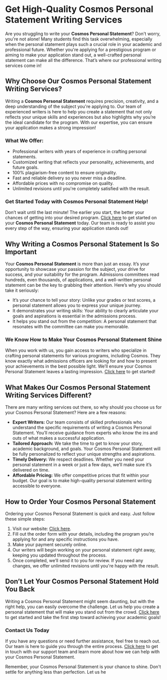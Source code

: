# Get High-Quality Cosmos Personal Statement Writing Services

Are you struggling to write your **Cosmos Personal Statement**? Don't worry, you're not alone! Many students find this task overwhelming, especially when the personal statement plays such a crucial role in your academic and professional future. Whether you're applying for a prestigious program or aiming to make your application stand out, a well-crafted personal statement can make all the difference. That’s where our professional writing services come in!

## Why Choose Our Cosmos Personal Statement Writing Services?

Writing a **Cosmos Personal Statement** requires precision, creativity, and a deep understanding of the subject you're applying to. Our team of experienced writers is here to help you create a statement that not only reflects your unique skills and experiences but also highlights why you’re the ideal candidate for the program. With our expertise, you can ensure your application makes a strong impression!

### What We Offer:

- Professional writers with years of experience in crafting personal statements.
- Customized writing that reflects your personality, achievements, and future goals.
- 100% plagiarism-free content to ensure originality.
- Fast and reliable delivery so you never miss a deadline.
- Affordable prices with no compromise on quality.
- Unlimited revisions until you're completely satisfied with the result.

### Get Started Today with Cosmos Personal Statement Help!

Don’t wait until the last minute! The earlier you start, the better your chances of getting into your desired program. [Click here](https://tinyurl.com/topessay?keyword=cosmos+personal+statement) to get started on your **Cosmos Personal Statement** today. Our team is ready to assist you every step of the way, ensuring your application stands out!

## Why Writing a Cosmos Personal Statement Is So Important

Your **Cosmos Personal Statement** is more than just an essay. It’s your opportunity to showcase your passion for the subject, your drive for success, and your suitability for the program. Admissions committees read hundreds, even thousands, of applications, and a well-written personal statement can be the key to grabbing their attention. Here’s why you should take it seriously:

- It’s your chance to tell your story: Unlike your grades or test scores, a personal statement allows you to express your unique journey.
- It demonstrates your writing skills: Your ability to clearly articulate your goals and aspirations is essential in the admissions process.
- It helps you stand out from the competition: A personal statement that resonates with the committee can make you memorable.

### We Know How to Make Your Cosmos Personal Statement Shine

When you work with us, you gain access to writers who specialize in crafting personal statements for various programs, including Cosmos. They know exactly what admissions officers are looking for and how to present your achievements in the best possible light. We’ll ensure your Cosmos Personal Statement leaves a lasting impression. [Click here](https://tinyurl.com/topessay?keyword=cosmos+personal+statement) to get started!

## What Makes Our Cosmos Personal Statement Writing Services Different?

There are many writing services out there, so why should you choose us for your Cosmos Personal Statement? Here are a few reasons:

- **Expert Writers:** Our team consists of skilled professionals who understand the specific requirements of writing a Cosmos Personal Statement. You’ll receive guidance from experts who know the ins and outs of what makes a successful application.
- **Tailored Approach:** We take the time to get to know your story, academic background, and goals. Your Cosmos Personal Statement will be fully personalized to reflect your unique strengths and aspirations.
- **Timely Delivery:** We respect deadlines. Whether you need your personal statement in a week or just a few days, we’ll make sure it’s delivered on time.
- **Affordable Pricing:** We offer competitive prices that fit within your budget. Our goal is to make high-quality personal statement writing accessible to everyone.

## How to Order Your Cosmos Personal Statement

Ordering your Cosmos Personal Statement is quick and easy. Just follow these simple steps:

1. Visit our website: [Click here](https://tinyurl.com/topessay?keyword=cosmos+personal+statement).
2. Fill out the order form with your details, including the program you’re applying for and any specific instructions you have.
3. Make your payment securely online.
4. Our writers will begin working on your personal statement right away, keeping you updated throughout the process.
5. Once completed, we’ll send it to you for review. If you need any changes, we offer unlimited revisions until you're happy with the result.

## Don’t Let Your Cosmos Personal Statement Hold You Back

Writing a Cosmos Personal Statement might seem daunting, but with the right help, you can easily overcome the challenge. Let us help you create a personal statement that will make you stand out from the crowd. [Click here](https://tinyurl.com/topessay?keyword=cosmos+personal+statement) to get started and take the first step toward achieving your academic goals!

### Contact Us Today

If you have any questions or need further assistance, feel free to reach out. Our team is here to guide you through the entire process. [Click here](https://tinyurl.com/topessay?keyword=cosmos+personal+statement) to get in touch with our support team and learn more about how we can help with your Cosmos Personal Statement.

Remember, your Cosmos Personal Statement is your chance to shine. Don't settle for anything less than perfection. Let us he
